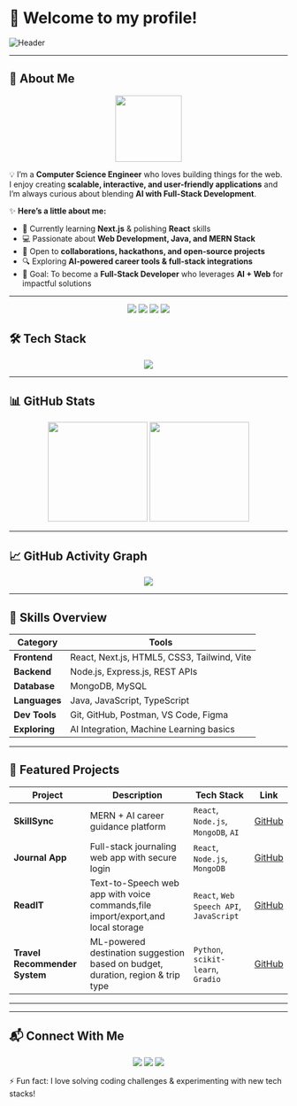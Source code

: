 # 👋 Welcome to my profile!

![Header](https://capsule-render.vercel.app/api?type=waving&color=gradient&height=180&section=header&text=Hi,%20I'm%20Janmejay%20Singh&fontSize=40&fontAlignY=35)

---

## 🚀 About Me  

<p align="center">
  <img src="https://media.giphy.com/media/WUlplcMpOCEmTGBtBW/giphy.gif" width="120" />
</p>

💡 I’m a **Computer Science Engineer** who loves building things for the web.  
I enjoy creating **scalable, interactive, and user-friendly applications** and I’m always curious about blending **AI with Full-Stack Development**.  

✨ **Here’s a little about me:**  
- 🌱 Currently learning **Next.js** & polishing **React** skills  
- 💻 Passionate about **Web Development, Java, and MERN Stack**  
- 🤝 Open to **collaborations, hackathons, and open-source projects**  
- 🔍 Exploring **AI-powered career tools & full-stack integrations**  
- 🎯 Goal: To become a **Full-Stack Developer** who leverages **AI + Web** for impactful solutions  

---

<p align="center">
  <img src="https://img.shields.io/badge/Web%20Development-%2302569B.svg?&style=for-the-badge&logo=html5&logoColor=white" />
  <img src="https://img.shields.io/badge/Java-%23ED8B00.svg?&style=for-the-badge&logo=java&logoColor=white" />
  <img src="https://img.shields.io/badge/MERN%20Stack-%23339933.svg?&style=for-the-badge&logo=mongodb&logoColor=white" />
  <img src="https://img.shields.io/badge/AI%20Integration-%2300C4CC.svg?&style=for-the-badge&logo=openai&logoColor=white" />
</p>


## 🛠 Tech Stack  

<p align="center">
  <img src="https://skillicons.dev/icons?i=java,js,ts,react,nextjs,nodejs,express,mongodb,html,css,tailwind,vite,git,github,figma,postman" />
</p>

---

## 📊 GitHub Stats  

<p align="center">
  <img src="https://github-readme-stats.vercel.app/api?username=janmejay484&show_icons=true&theme=radical" height="180"/>
  <img src="https://github-readme-stats.vercel.app/api/top-langs/?username=janmejay484&layout=compact&theme=radical" height="180"/>
</p>

---

## 📈 GitHub Activity Graph  

<p align="center">
  <img src="https://github-readme-activity-graph.vercel.app/graph?username=janmejay484&theme=react-dark" />
</p>

---

## 🧩 Skills Overview  

| Category | Tools |
|----------|-------|
| **Frontend** | React, Next.js, HTML5, CSS3, Tailwind, Vite |
| **Backend** | Node.js, Express.js, REST APIs |
| **Database** | MongoDB, MySQL |
| **Languages** | Java, JavaScript, TypeScript |
| **Dev Tools** | Git, GitHub, Postman, VS Code, Figma |
| **Exploring** | AI Integration, Machine Learning basics |

---

## 🌟 Featured Projects

| Project | Description | Tech Stack | Link |
|---------|-------------|------------|------|
| <b>SkillSync</b> | MERN + AI career guidance platform | <code>React</code>, <code>Node.js</code>, <code>MongoDB</code>, <code>AI</code> | [GitHub](https://github.com/janmejay484/Skill_Analyzer) |
| <b>Journal App</b> | Full-stack journaling web app with secure login | <code>React</code>, <code>Node.js</code>, <code>MongoDB</code> | [GitHub](https://github.com/janmejay484/journal-app) |
| <b>ReadIT</b> |Text-to-Speech web app with voice commands,file import/export,and local storage |<code>React</code>, <code>Web Speech API</code>, <code>JavaScript</code>| [GitHub](https://github.com/janmejay484/ReadIT) |
| <b>Travel Recommender System</b> | ML-powered destination suggestion based on budget, duration, region & trip type | <code>Python</code>, <code>scikit-learn</code>, <code>Gradio</code> | [GitHub](https://github.com/janmejay484/Travel-Recommender-system) |

---
---

## 📬 Connect With Me  

<p align="center">
  <a href="mailto:janmejaysi484@gmail.com"><img src="https://img.shields.io/badge/Email-%23D14836?style=for-the-badge&logo=gmail&logoColor=white" /></a>
  <a href="https://www.linkedin.com/in/janmejay-singh"><img src="https://img.shields.io/badge/LinkedIn-%230077B5?style=for-the-badge&logo=linkedin&logoColor=white" /></a>
  <a href="https://github.com/janmejay484"><img src="https://img.shields.io/badge/GitHub-%23121011?style=for-the-badge&logo=github&logoColor=white" /></a>
</p>

⚡ Fun fact: I love solving coding challenges & experimenting with new tech stacks!
